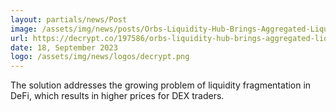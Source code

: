 ```yaml
---
layout: partials/news/Post
image: /assets/img/news/posts/Orbs-Liquidity-Hub-Brings-Aggregated-Liquidity-To-DEX-AMMs-Launched-with-QuickSwap.webp
url: https://decrypt.co/197586/orbs-liquidity-hub-brings-aggregated-liquidity-to-dex-amms-launched-with-quickswap
date: 18, September 2023
logo: /assets/img/news/logos/decrypt.png
---
```


The solution addresses the growing problem of liquidity fragmentation in DeFi, which results in higher prices for DEX traders.
